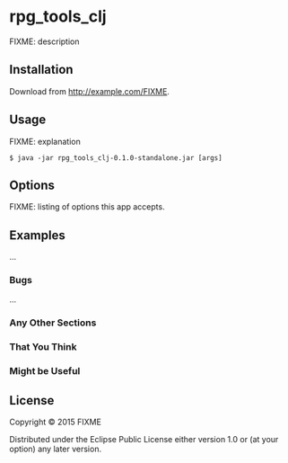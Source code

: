 # rpg_tools_clj

FIXME: description

## Installation

Download from http://example.com/FIXME.

## Usage

FIXME: explanation

    $ java -jar rpg_tools_clj-0.1.0-standalone.jar [args]

## Options

FIXME: listing of options this app accepts.

## Examples

...

### Bugs

...

### Any Other Sections
### That You Think
### Might be Useful

## License

Copyright © 2015 FIXME

Distributed under the Eclipse Public License either version 1.0 or (at
your option) any later version.
